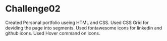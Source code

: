 # Challenge02
Created Personal portfolio useing HTML and CSS.
Used CSS Grid for deviding the page into segments.
Used fontawesome icons for linkedin and github icons.
Used Hover command on icons.
